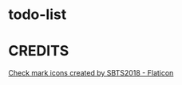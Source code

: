 # todo-list

# CREDITS

<a href="https://www.flaticon.com/free-icons/check-mark" title="check mark icons">Check mark icons created by SBTS2018 - Flaticon</a>